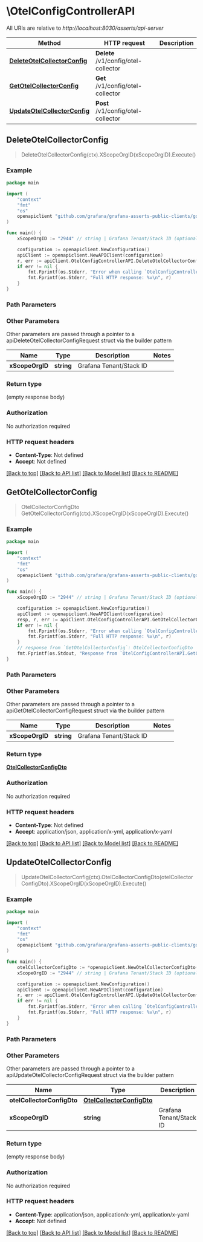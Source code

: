 # \OtelConfigControllerAPI

All URIs are relative to *http://localhost:8030/asserts/api-server*

Method | HTTP request | Description
------------- | ------------- | -------------
[**DeleteOtelCollectorConfig**](OtelConfigControllerAPI.md#DeleteOtelCollectorConfig) | **Delete** /v1/config/otel-collector | 
[**GetOtelCollectorConfig**](OtelConfigControllerAPI.md#GetOtelCollectorConfig) | **Get** /v1/config/otel-collector | 
[**UpdateOtelCollectorConfig**](OtelConfigControllerAPI.md#UpdateOtelCollectorConfig) | **Post** /v1/config/otel-collector | 



## DeleteOtelCollectorConfig

> DeleteOtelCollectorConfig(ctx).XScopeOrgID(xScopeOrgID).Execute()



### Example

```go
package main

import (
	"context"
	"fmt"
	"os"
	openapiclient "github.com/grafana/grafana-asserts-public-clients/go/gcom"
)

func main() {
	xScopeOrgID := "2944" // string | Grafana Tenant/Stack ID (optional)

	configuration := openapiclient.NewConfiguration()
	apiClient := openapiclient.NewAPIClient(configuration)
	r, err := apiClient.OtelConfigControllerAPI.DeleteOtelCollectorConfig(context.Background()).XScopeOrgID(xScopeOrgID).Execute()
	if err != nil {
		fmt.Fprintf(os.Stderr, "Error when calling `OtelConfigControllerAPI.DeleteOtelCollectorConfig``: %v\n", err)
		fmt.Fprintf(os.Stderr, "Full HTTP response: %v\n", r)
	}
}
```

### Path Parameters



### Other Parameters

Other parameters are passed through a pointer to a apiDeleteOtelCollectorConfigRequest struct via the builder pattern


Name | Type | Description  | Notes
------------- | ------------- | ------------- | -------------
 **xScopeOrgID** | **string** | Grafana Tenant/Stack ID | 

### Return type

 (empty response body)

### Authorization

No authorization required

### HTTP request headers

- **Content-Type**: Not defined
- **Accept**: Not defined

[[Back to top]](#) [[Back to API list]](../README.md#documentation-for-api-endpoints)
[[Back to Model list]](../README.md#documentation-for-models)
[[Back to README]](../README.md)


## GetOtelCollectorConfig

> OtelCollectorConfigDto GetOtelCollectorConfig(ctx).XScopeOrgID(xScopeOrgID).Execute()



### Example

```go
package main

import (
	"context"
	"fmt"
	"os"
	openapiclient "github.com/grafana/grafana-asserts-public-clients/go/gcom"
)

func main() {
	xScopeOrgID := "2944" // string | Grafana Tenant/Stack ID (optional)

	configuration := openapiclient.NewConfiguration()
	apiClient := openapiclient.NewAPIClient(configuration)
	resp, r, err := apiClient.OtelConfigControllerAPI.GetOtelCollectorConfig(context.Background()).XScopeOrgID(xScopeOrgID).Execute()
	if err != nil {
		fmt.Fprintf(os.Stderr, "Error when calling `OtelConfigControllerAPI.GetOtelCollectorConfig``: %v\n", err)
		fmt.Fprintf(os.Stderr, "Full HTTP response: %v\n", r)
	}
	// response from `GetOtelCollectorConfig`: OtelCollectorConfigDto
	fmt.Fprintf(os.Stdout, "Response from `OtelConfigControllerAPI.GetOtelCollectorConfig`: %v\n", resp)
}
```

### Path Parameters



### Other Parameters

Other parameters are passed through a pointer to a apiGetOtelCollectorConfigRequest struct via the builder pattern


Name | Type | Description  | Notes
------------- | ------------- | ------------- | -------------
 **xScopeOrgID** | **string** | Grafana Tenant/Stack ID | 

### Return type

[**OtelCollectorConfigDto**](OtelCollectorConfigDto.md)

### Authorization

No authorization required

### HTTP request headers

- **Content-Type**: Not defined
- **Accept**: application/json, application/x-yml, application/x-yaml

[[Back to top]](#) [[Back to API list]](../README.md#documentation-for-api-endpoints)
[[Back to Model list]](../README.md#documentation-for-models)
[[Back to README]](../README.md)


## UpdateOtelCollectorConfig

> UpdateOtelCollectorConfig(ctx).OtelCollectorConfigDto(otelCollectorConfigDto).XScopeOrgID(xScopeOrgID).Execute()



### Example

```go
package main

import (
	"context"
	"fmt"
	"os"
	openapiclient "github.com/grafana/grafana-asserts-public-clients/go/gcom"
)

func main() {
	otelCollectorConfigDto := *openapiclient.NewOtelCollectorConfigDto() // OtelCollectorConfigDto | 
	xScopeOrgID := "2944" // string | Grafana Tenant/Stack ID (optional)

	configuration := openapiclient.NewConfiguration()
	apiClient := openapiclient.NewAPIClient(configuration)
	r, err := apiClient.OtelConfigControllerAPI.UpdateOtelCollectorConfig(context.Background()).OtelCollectorConfigDto(otelCollectorConfigDto).XScopeOrgID(xScopeOrgID).Execute()
	if err != nil {
		fmt.Fprintf(os.Stderr, "Error when calling `OtelConfigControllerAPI.UpdateOtelCollectorConfig``: %v\n", err)
		fmt.Fprintf(os.Stderr, "Full HTTP response: %v\n", r)
	}
}
```

### Path Parameters



### Other Parameters

Other parameters are passed through a pointer to a apiUpdateOtelCollectorConfigRequest struct via the builder pattern


Name | Type | Description  | Notes
------------- | ------------- | ------------- | -------------
 **otelCollectorConfigDto** | [**OtelCollectorConfigDto**](OtelCollectorConfigDto.md) |  | 
 **xScopeOrgID** | **string** | Grafana Tenant/Stack ID | 

### Return type

 (empty response body)

### Authorization

No authorization required

### HTTP request headers

- **Content-Type**: application/json, application/x-yml, application/x-yaml
- **Accept**: Not defined

[[Back to top]](#) [[Back to API list]](../README.md#documentation-for-api-endpoints)
[[Back to Model list]](../README.md#documentation-for-models)
[[Back to README]](../README.md)

